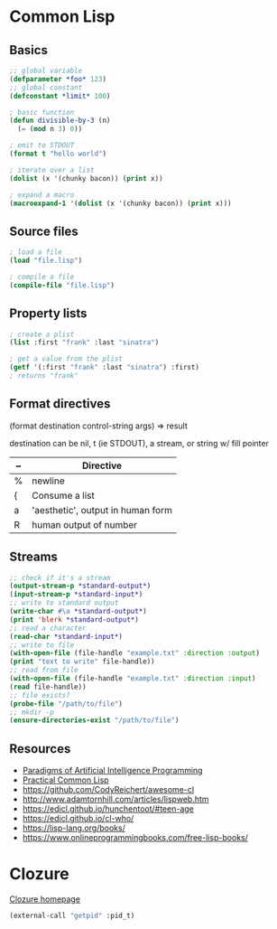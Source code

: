 # Common Lisp


## Basics

```lisp
;; global variable
(defparameter *foo* 123)
;; global constant
(defconstant *limit* 100)

; basic function
(defun divisible-by-3 (n)
  (= (mod n 3) 0))

; emit to STDOUT
(format t "hello world")

; iterate over a list
(dolist (x '(chunky bacon)) (print x))

; expand a macro
(macroexpand-1 '(dolist (x '(chunky bacon)) (print x)))
```


## Source files

```lisp
; load a file
(load "file.lisp")

; compile a file
(compile-file "file.lisp")
```


## Property lists

```lisp
; create a plist
(list :first "frank" :last "sinatra")

; get a value from the plist
(getf '(:first "frank" :last "sinatra") :first)
; returns "frank"
```


## Format directives

(format destination control-string args) => result

destination can be nil, t (ie STDOUT), a stream, or string w/ fill pointer

| ~ | Directive                         |
|--- |--------------------------------- |
| % | newline                           |
| { | Consume a list                    |
| a | 'aesthetic', output in human form |
| R | human output of number            |


## Streams

```lisp
;; check if it's a stream
(output-stream-p *standard-output*)
(input-stream-p *standard-input*)
;; write to standard output
(write-char #\a *standard-output*)
(print 'blerk *standard-output*)
;; read a character
(read-char *standard-input*)
;; write to file
(with-open-file (file-handle "example.txt" :direction :output)
(print "text to write" file-handle))
;; read from file
(with-open-file (file-handle "example.txt" :direction :input)
(read file-handle))
;; file exists?
(probe-file "/path/to/file")
;; mkdir -p
(ensure-directories-exist "/path/to/file")
```


## Resources

- [Paradigms of Artificial Intelligence Programming](https://github.com/norvig/paip-lisp)
- [Practical Common Lisp](http://www.gigamonkeys.com/book/)
- <https://github.com/CodyReichert/awesome-cl>
- <http://www.adamtornhill.com/articles/lispweb.htm>
- <https://edicl.github.io/hunchentoot/#teen-age>
- <https://edicl.github.io/cl-who/>
- <https://lisp-lang.org/books/>
- <https://www.onlineprogrammingbooks.com/free-lisp-books/>


# Clozure

[Clozure homepage](https://ccl.clozure.com/)

```lisp
(external-call "getpid" :pid_t)
```